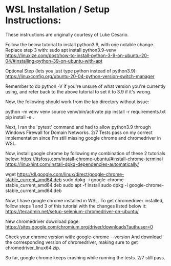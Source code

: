# WSL Installation / Setup Instructions:

These instructions are originally courtesy of Luke Cesario.


Follow the below tutorial to install python3.9, with one notable change. Replace step 3 with:
sudo apt install python3.9-venv
https://linuxize.com/post/how-to-install-python-3-9-on-ubuntu-20-04/#installing-python-39-on-ubuntu-with-apt

Optional Step (lets you just type python instead of python3.9):
https://linuxconfig.org/ubuntu-20-04-python-version-switch-manager

Remember to do python -V if you're unsure of what version you're currently using, and refer back to the above tutorial to set it to 3.9 if it's wrong.

Now, the following should work from the lab directory without issue:

python -m venv venv
source venv/bin/activate
pip install -r requirements.txt
pip install -e .

Next, I ran the 'pytest' command and had to allow python3.9 through Windows Firewall for Domain Networks.
2/7 Tests pass on my correct implementation since I'm still missing google chrome and chromedriver in WSL.

Now, install google chrome by following my combination of these 2 tutorials below:
https://itsfoss.com/install-chrome-ubuntu/#install-chrome-terminal
https://linuxhint.com/install-dpkg-dependencies-automatically/

wget https://dl.google.com/linux/direct/google-chrome-stable_current_amd64.deb
sudo dpkg -i google-chrome-stable_current_amd64.deb
sudo apt -f install
sudo dpkg -i google-chrome-stable_current_amd64.deb

Now, I have google chrome installed in WSL.
To get chromedriver installed, follow steps 1 and 3 of this tutorial with the changes listed below it:
https://tecadmin.net/setup-selenium-chromedriver-on-ubuntu/

New chromedriver download page: https://sites.google.com/chromium.org/driver/downloads?authuser=0

Check your chrome version with:
google-chrome --version
And download the corresponding version of chromedriver, making sure to get chromedriver_linux64.zip.

So far, google chrome keeps crashing while running the tests. 2/7 still pass.
